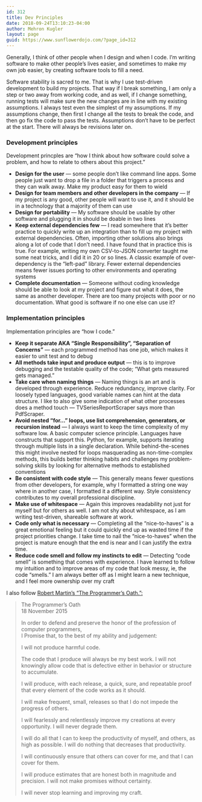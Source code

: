 ```yaml
---
id: 312
title: Dev Principles
date: 2018-09-24T13:10:23-04:00
author: Mehron Kugler
layout: page
guid: https://www.sunflowerdojo.com/?page_id=312
---
```

Generally, I think of other people when I design and when I code. I&#8217;m writing software to make other people&#8217;s lives easier, and sometimes to make my own job easier, by creating software tools to fill a need.

Software stability is sacred to me. That is why I use test-driven development to build my projects. That way if I break something, I am only a step or two away from working code, and as well, if I change something, running tests will make sure the new changes are in line with my existing assumptions. I always test even the simplest of my assumptions. If my assumptions change, then first I change all the tests to break the code, and then go fix the code to pass the tests. Assumptions don&#8217;t have to be perfect at the start. There will always be revisions later on.

### Development principles

Development princples are &#8220;how I think about how software could solve a problem, and how to relate to others about this project.&#8221;

  * **Design for the user** &#8212; some people don&#8217;t like command line apps. Some people just want to drop a file in a folder that triggers a process and they can walk away. Make my product easy for them to wield
  * **Design for team members and other developers in the company** &#8212; If my project is any good, other people will want to use it, and it should be in a technology that a majority of them can use
  * **Design for portability** &#8212; My software should be usable by other software and plugging it in should be doable in two lines
  * **Keep external dependencies few** &#8212; I read somewhere that it&#8217;s better practice to quickly write up an integration than to fill up my project with external dependencies. Often, importing other solutions also brings along a lot of code that I don&#8217;t need. I have found that in practice this is true. For example, writing my own CSV-to-JSON converter taught me some neat tricks, and I did it in 20 or so lines. A classic example of over-dependency is the &#8220;left-pad&#8221; library. Fewer external dependencies means fewer issues porting to other environments and operating systems
  * **Complete documentation** &#8212; Someone without coding knowledge should be able to look at my project and figure out what it does, the same as another developer. There are too many projects with poor or no documentation. What good is software if no one else can use it?

### Implementation principles

Implementation principles are &#8220;how I code.&#8221;

  * **Keep it separate AKA &#8220;Single Responsibility&#8221;, &#8220;Separation of Concerns&#8221;** &#8212; each programmed method has one job, which makes it easier to unit test and to debug
  * **All methods take input and produce output** &#8212; this is to improve debugging and the testable quality of the code; &#8220;What gets measured gets managed.&#8221;
  * **Take care when naming things** &#8212; Naming things is an art and is developed through experience. Reduce redundancy, improve clarity. For loosely typed languages, good variable names can hint at the data structure. I like to also give some indication of what other processes does a method touch &#8212; TVSeriesReportScraper says more than PdfScraper.
  * **Avoid nested &#8220;for&#8230;&#8221; loops, use list comprehension, generators, or recursion instead** &#8212; I always want to keep the time complexity of my software low. A basic computer science principle. Languages have constructs that support this. Python, for example, supports iterating through multiple lists in a single declaration. While behind-the-scenes this might involve nested for loops masquerading as non-time-complex methods, this builds better thinking habits and challenges my problem-solving skills by looking for alternative methods to established conventions
  * **Be consistent with code style** &#8212; This generally means fewer questions from other developers, for example, why I formatted a string one way where in another case, I formatted it a different way. Style consistency contributes to my overall professional discipline.
  * **Make use of whitespace** &#8212; Again this improves readability not just for myself but for others as well. I am not shy about whitespace, as I am writing test-driven, shareable software at work.
  * **Code only what is necessary** &#8212; Completing all the &#8220;nice-to-haves&#8221; is a great emotional feeling but it could quickly end up as wasted time if the project priorities change. I take time to nail the &#8220;nice-to-haves&#8221; when the project is mature enough that the end is near and I can justify the extra time.
  * **Reduce code smell and follow my instincts to edit** &#8212; Detecting &#8220;code smell&#8221; is something that comes with experience. I have learned to follow my intuition and to improve areas of my code that look messy, ie, the code &#8220;smells.&#8221; I am always better off as I might learn a new technique, and I feel more ownership over my craft

I also follow <a href="https://blog.cleancoder.com/uncle-bob/2015/11/18/TheProgrammersOath.html" target="_blank" rel="noopener">Robert Martin&#8217;s &#8220;The Programmer&#8217;s Oath.&#8221;:</a>

> The Programmer&#8217;s Oath  
> 18 November 2015
> 
> In order to defend and preserve the honor of the profession of computer programmers,  
> I Promise that, to the best of my ability and judgement:
> 
> I will not produce harmful code.
> 
> The code that I produce will always be my best work. I will not knowingly allow code that is defective either in behavior or structure to accumulate.
> 
> I will produce, with each release, a quick, sure, and repeatable proof that every element of the code works as it should.
> 
> I will make frequent, small, releases so that I do not impede the progress of others.
> 
> I will fearlessly and relentlessly improve my creations at every opportunity. I will never degrade them.
> 
> I will do all that I can to keep the productivity of myself, and others, as high as possible. I will do nothing that decreases that productivity.
> 
> I will continuously ensure that others can cover for me, and that I can cover for them.
> 
> I will produce estimates that are honest both in magnitude and precision. I will not make promises without certainty.
> 
> I will never stop learning and improving my craft.

&nbsp;